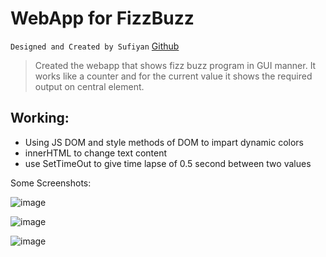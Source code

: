 # WebApp for FizzBuzz

`Designed and Created by Sufiyan` [Github](https://www.github.com/suffisme)

> Created the webapp that shows fizz buzz program in GUI manner.
> It works like a counter and for the current value it shows the required output on central element.

## Working:
- Using JS DOM and style methods of DOM to impart dynamic colors
- innerHTML to change text content 
- use SetTimeOut to give time lapse of 0.5 second between two values

Some Screenshots:

![image](https://s3.amazonaws.com/hr-assets/0/1633499922-3ef3d0e4c9-Screenshot2021-10-06112726.jpg)

![image](https://s3.amazonaws.com/hr-assets/0/1633499975-45ec807809-Screenshot2021-10-06112745.jpg)

![image](https://s3.amazonaws.com/hr-assets/0/1633499984-2cbd018567-Screenshot2021-10-06112811.jpg)
